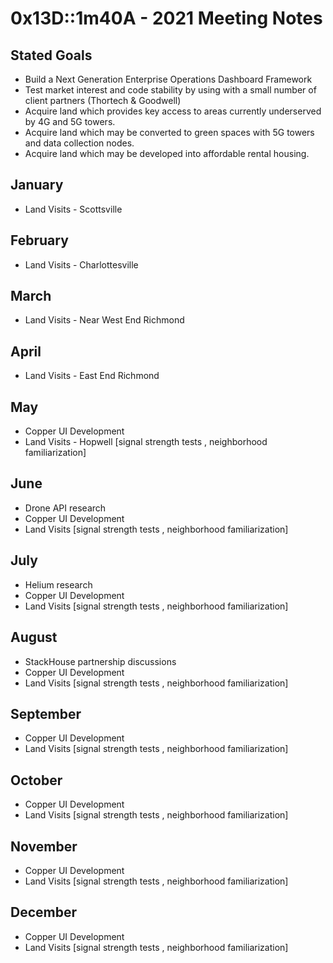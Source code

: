 # 0x13D::1m40A - 2021 Meeting Notes

## Stated Goals

* Build a Next Generation Enterprise Operations Dashboard Framework
* Test market interest and code stability by using with a small number of client partners (Thortech & Goodwell)
* Acquire land which provides key access to areas currently underserved by 4G and 5G towers.
* Acquire land which may be converted to green spaces with 5G towers and data collection nodes.
* Acquire land which may be developed into affordable rental housing.

## January

* Land Visits - Scottsville
## February

* Land Visits - Charlottesville
## March

* Land Visits - Near West End Richmond

## April

* Land Visits - East End Richmond

## May

* Copper UI Development
* Land Visits - Hopwell [signal strength tests , neighborhood familiarization]

## June

* Drone API research
* Copper UI Development
* Land Visits [signal strength tests , neighborhood familiarization]

## July

* Helium research
* Copper UI Development
* Land Visits [signal strength tests , neighborhood familiarization]

## August

* StackHouse partnership discussions
* Copper UI Development
* Land Visits [signal strength tests , neighborhood familiarization]
## September

* Copper UI Development
* Land Visits [signal strength tests , neighborhood familiarization]
## October

* Copper UI Development
* Land Visits [signal strength tests , neighborhood familiarization]
## November

* Copper UI Development
* Land Visits [signal strength tests , neighborhood familiarization]

## December

* Copper UI Development
* Land Visits [signal strength tests , neighborhood familiarization]
